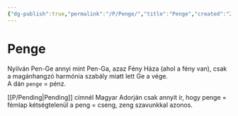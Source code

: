 ```yaml
---
{"dg-publish":true,"permalink":"/P/Penge/","title":"Penge","created":"2023-11-14T10:37","updated":"2024-10-25T23:46"}
---
```



# Penge

Nyilván Pen-Ge annyi mint Pen-Ga, azaz Fény Háza (ahol a fény van), csak a magánhangzó harmónia szabály miatt lett Ge a vége.  
A dán `penge` = pénz.  

[[P/Pending\|Pending]] címnél Magyar Adorján csak annyit ír, hogy penge = fémlap kétségtelenül a peng = cseng, zeng szavunkkal azonos.  